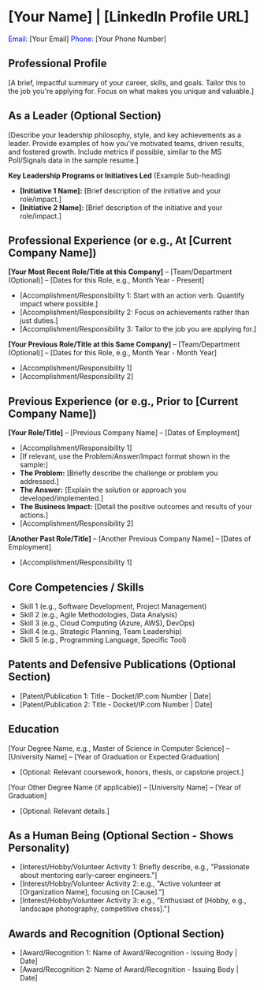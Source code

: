 # [Your Name] | [LinkedIn Profile URL]
<span style="color:blue">Email:</span> [Your Email]
<span style="color:blue">Phone:</span> [Your Phone Number]

## Professional Profile

[A brief, impactful summary of your career, skills, and goals. Tailor this to the job you're applying for. Focus on what makes you unique and valuable.]

## As a Leader (Optional Section)

[Describe your leadership philosophy, style, and key achievements as a leader. Provide examples of how you've motivated teams, driven results, and fostered growth. Include metrics if possible, similar to the MS Poll/Signals data in the sample resume.]

**Key Leadership Programs or Initiatives Led** (Example Sub-heading)

- **[Initiative 1 Name]:** [Brief description of the initiative and your role/impact.]
- **[Initiative 2 Name]:** [Brief description of the initiative and your role/impact.]

## Professional Experience (or e.g., At [Current Company Name])

**[Your Most Recent Role/Title at this Company]** – [Team/Department (Optional)] – [Dates for this Role, e.g., Month Year - Present]

- [Accomplishment/Responsibility 1: Start with an action verb. Quantify impact where possible.]
- [Accomplishment/Responsibility 2: Focus on achievements rather than just duties.]
- [Accomplishment/Responsibility 3: Tailor to the job you are applying for.]

**[Your Previous Role/Title at this Same Company]** – [Team/Department (Optional)] – [Dates for this Role, e.g., Month Year - Month Year]

- [Accomplishment/Responsibility 1]
- [Accomplishment/Responsibility 2]

## Previous Experience (or e.g., Prior to [Current Company Name])

**[Your Role/Title]** – [Previous Company Name] – [Dates of Employment]

- [Accomplishment/Responsibility 1]
- [If relevant, use the Problem/Answer/Impact format shown in the sample:]
- **The Problem:** [Briefly describe the challenge or problem you addressed.]
- **The Answer:** [Explain the solution or approach you developed/implemented.]
- **The Business Impact:** [Detail the positive outcomes and results of your actions.]
- [Accomplishment/Responsibility 2]

**[Another Past Role/Title]** – [Another Previous Company Name] – [Dates of Employment]

- [Accomplishment/Responsibility 1]

## Core Competencies / Skills

- Skill 1 (e.g., Software Development, Project Management)
- Skill 2 (e.g., Agile Methodologies, Data Analysis)
- Skill 3 (e.g., Cloud Computing (Azure, AWS), DevOps)
- Skill 4 (e.g., Strategic Planning, Team Leadership)
- Skill 5 (e.g., Programming Language, Specific Tool)

## Patents and Defensive Publications (Optional Section)

- [Patent/Publication 1: Title - Docket/IP.com Number | Date]
- [Patent/Publication 2: Title - Docket/IP.com Number | Date]

## Education

[Your Degree Name, e.g., Master of Science in Computer Science] – [University Name] – [Year of Graduation or Expected Graduation]
- [Optional: Relevant coursework, honors, thesis, or capstone project.]

[Your Other Degree Name (if applicable)] – [University Name] – [Year of Graduation]
- [Optional: Relevant details.]

## As a Human Being (Optional Section - Shows Personality)

- [Interest/Hobby/Volunteer Activity 1: Briefly describe, e.g., "Passionate about mentoring early-career engineers."]
- [Interest/Hobby/Volunteer Activity 2: e.g., "Active volunteer at [Organization Name], focusing on [Cause]."]
- [Interest/Hobby/Volunteer Activity 3: e.g., "Enthusiast of [Hobby, e.g., landscape photography, competitive chess]."]

## Awards and Recognition (Optional Section)

- [Award/Recognition 1: Name of Award/Recognition - Issuing Body | Date]
- [Award/Recognition 2: Name of Award/Recognition - Issuing Body | Date]
